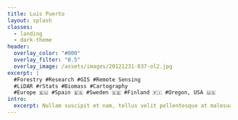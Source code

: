 ```yaml
---
title: Luis Puerto
layout: splash
classes:
  - landing
  - dark-theme 
header:
  overlay_color: "#000"
  overlay_filter: "0.5"
  overlay_image: /assets/images/20121231-037-ol2.jpg
excerpt: | 
  #Forestry #Research #GIS #Remote Sensing
  #LiDAR #rStats #Biomass #Cartography
  #Europe 🇪🇺 #Spain 🇪🇸 #Sweden 🇸🇪 #Finland 🇫🇮 #Oregon, USA 🇺🇸
intro:
  excerpt: Nullam suscipit et nam, tellus velit pellentesque at malesuada, enim eaque. Quis nulla, netus tempor in diam gravida tincidunt, *proin faucibus* voluptate felis id sollicitudin. Centered with `type="center"`
---
```


